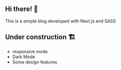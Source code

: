 ## Hi there! 👋 

This is a simple blog developed with Next.js and SASS

## Under construction 🏗️ 

- responsive mode
- Dark Mode 
- Some design features 
